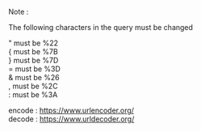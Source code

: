 Note : 

The following characters in the query must be changed

" must be %22  
{ must be %7B  
} must be %7D  
= must be %3D  
& must be %26  
, must be %2C  
: must be %3A  

encode : https://www.urlencoder.org/  
decode : https://www.urldecoder.org/